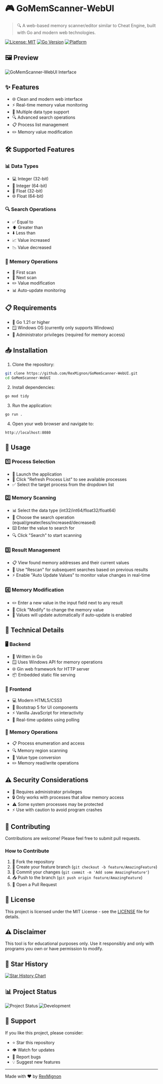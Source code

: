# 🎮 GoMemScanner-WebUI

> 🔍 A web-based memory scanner/editor similar to Cheat Engine, built with Go and modern web technologies.

[![License: MIT](https://img.shields.io/badge/License-MIT-yellow.svg)](https://opensource.org/licenses/MIT)
[![Go Version](https://img.shields.io/badge/Go-1.21%2B-blue)](https://golang.org/)
[![Platform](https://img.shields.io/badge/Platform-Windows-blue)](https://www.microsoft.com/windows)

## 🖼️ Preview

![GoMemScanner-WebUI Interface](202501230610.png)

## ✨ Features

- 🌐 Clean and modern web interface
- ⚡ Real-time memory value monitoring
- 🔢 Multiple data type support
- 🔍 Advanced search operations
- 📋 Process list management
- ✏️ Memory value modification

## 🛠️ Supported Features

### 📊 Data Types
- 💻 Integer (32-bit)
- 💾 Integer (64-bit)
- 🌊 Float (32-bit)
- 🌐 Float (64-bit)

### 🔍 Search Operations
- ✅ Equal to
- ⬆️ Greater than
- ⬇️ Less than
- 📈 Value increased
- 📉 Value decreased

### 💾 Memory Operations
- 🔎 First scan
- 🔄 Next scan
- ✏️ Value modification
- 📊 Auto-update monitoring

## 📋 Requirements

- 🚀 Go 1.21 or higher
- 🪟 Windows OS (currently only supports Windows)
- 👑 Administrator privileges (required for memory access)

## 📥 Installation

1. Clone the repository:
```bash
git clone https://github.com/RexMignon/GoMemScanner-WebUI.git
cd GoMemScanner-WebUI
```

2. Install dependencies:
```bash
go mod tidy
```

3. Run the application:
```bash
go run .
```

4. Open your web browser and navigate to:
```
http://localhost:8080
```

## 📖 Usage

### 1️⃣ Process Selection
   - 🚀 Launch the application
   - 🔄 Click "Refresh Process List" to see available processes
   - ✅ Select the target process from the dropdown list

### 2️⃣ Memory Scanning
   - 📊 Select the data type (int32/int64/float32/float64)
   - 🎯 Choose the search operation (equal/greater/less/increased/decreased)
   - ⌨️ Enter the value to search for
   - 🔍 Click "Search" to start scanning

### 3️⃣ Result Management
   - 📋 View found memory addresses and their current values
   - 🔄 Use "Rescan" for subsequent searches based on previous results
   - ⚡ Enable "Auto Update Values" to monitor value changes in real-time

### 4️⃣ Memory Modification
   - ✏️ Enter a new value in the input field next to any result
   - 💾 Click "Modify" to change the memory value
   - 🔄 Values will update automatically if auto-update is enabled

## 🔧 Technical Details

### 🖥️ Backend
- 🚀 Written in Go
- 🪟 Uses Windows API for memory operations
- 🌐 Gin web framework for HTTP server
- 📦 Embedded static file serving

### 🎨 Frontend
- 💻 Modern HTML5/CSS3
- 🎯 Bootstrap 5 for UI components
- ⚡ Vanilla JavaScript for interactivity
- 🔄 Real-time updates using polling

### 💾 Memory Operations
- 📋 Process enumeration and access
- 🔍 Memory region scanning
- 🔄 Value type conversion
- ✏️ Memory read/write operations

## ⚠️ Security Considerations

- 👑 Requires administrator privileges
- 🔒 Only works with processes that allow memory access
- ⚠️ Some system processes may be protected
- ⚡ Use with caution to avoid program crashes

## 🤝 Contributing

Contributions are welcome! Please feel free to submit pull requests.

### How to Contribute
1. 🍴 Fork the repository
2. 🌿 Create your feature branch (`git checkout -b feature/AmazingFeature`)
3. 💾 Commit your changes (`git commit -m 'Add some AmazingFeature'`)
4. 📤 Push to the branch (`git push origin feature/AmazingFeature`)
5. 🎯 Open a Pull Request

## 📄 License

This project is licensed under the MIT License - see the [LICENSE](LICENSE) file for details.

## ⚠️ Disclaimer

This tool is for educational purposes only. Use it responsibly and only with programs you own or have permission to modify.

## 🌟 Star History

[![Star History Chart](https://api.star-history.com/svg?repos=RexMignon/GoMemScanner-WebUI&type=Date)](https://star-history.com/#RexMignon/GoMemScanner-WebUI&Date)

## 📊 Project Status

![Project Status](https://img.shields.io/badge/Status-Active-success)
![Development](https://img.shields.io/badge/Development-Ongoing-green)

## 🤝 Support

If you like this project, please consider:
- ⭐ Star this repository
- 👁️ Watch for updates
- 🐛 Report bugs
- 💡 Suggest new features

---
Made with ❤️ by [RexMignon](https://github.com/RexMignon) 
